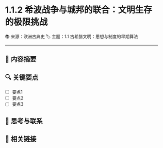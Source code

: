 # 1.1.2 希波战争与城邦的联合：文明生存的极限挑战

📚 来源：欧洲古典史
🏷️ 主题：1.1 古希腊文明：思想与制度的早期算法

---

## 📝 内容摘要

<!-- 在此处添加内容摘要 -->

## 🔍 关键要点

- [ ] 要点1
- [ ] 要点2
- [ ] 要点3

## 💭 思考与联系

<!-- 在此处添加个人思考和与其他知识的联系 -->

## 🔗 相关链接

<!-- 在此处添加相关链接和参考文献 -->


